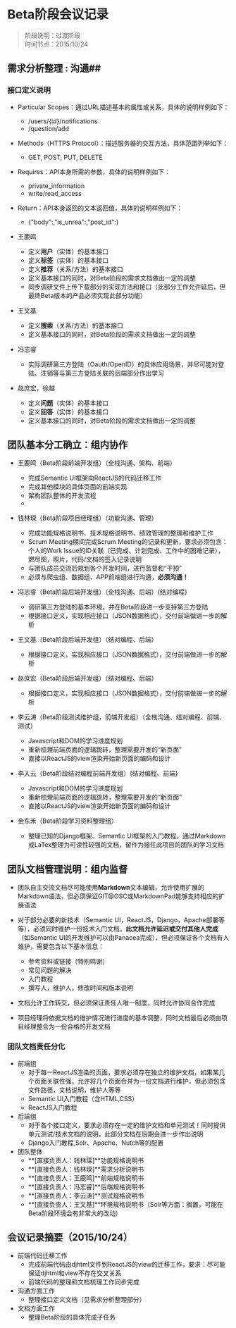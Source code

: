 # Beta阶段会议记录 #

> 阶段说明：过渡阶段  
> 时间节点：2015/10/24
  
## 需求分析整理 : 沟通##

### 接口定义说明 ###
+ Particular Scopes：通过URL描述基本的属性或关系，具体的说明样例如下：
  - /users/{id}/notifications
  - /question/add
+ Methods（HTTPS Protocol）：描述服务器的交互方法，具体范围列举如下：
  - GET, POST, PUT, DELETE
+ Requires：API本身所需的参数，具体的说明样例如下：
  - private_information
  - write/read_access
+ Return：API本身返回的文本返回值，具体的说明样例如下：
  - {"body":,"is_unrea":,"post_id":}

+ 王鹿鸣
	+ 定义**用户**（实体）的基本接口
	+ 定义**标签**（实体）的基本接口
	+ 定义**推荐**（关系/方法）的基本接口
	+ 定义基本接口的同时，对Beta阶段的需求文档做出一定的调整
	+ 同步调研文件上传下载部分的实现方法和接口（此部分工作允许延后，但最终Beta版本的产品必须实现此部分功能）

+ 王文基
	+ 定义**搜索**（关系/方法）的基本接口
	+ 定义基本接口的同时，对Beta阶段的需求文档做出一定的调整

+ 冯志睿
	+ 实际调研第三方登陆（Oauth/OpenID）的具体应用场景，并尽可能对登陆、注销等与第三方登陆关联的后端部分作出学习

+ 赵庶宏，徐越
	+ 定义**问题**（实体）的基本接口
	+ 定义**回答**（实体）的基本接口
	+ 定义基本接口的同时，对Beta阶段的需求文档做出一定的调整

## 团队基本分工确立：组内协作 ##

+ 王鹿鸣（Beta阶段前端开发组）（全栈沟通、架构、前端）
  - 完成Semantic UI框架向ReactJS的代码迁移工作
  - 完成其他模块的具体页面的前端实现
  - 架构团队整体的开发流程
  - 
+ 钱林琛（Beta阶段项目经理组）（功能沟通、管理）
  - 完成功能规格说明书、技术规格说明书、绩效管理的整理和维护工作
  - Scrum Meeting期间完成Scrum Meeting的记录和更新，要求必须包含：个人的Work Issue的ID关联（已完成、计划完成、工作中的困难记录），燃尽图，照片，代码/文档的签入记录说明
  - 与团队成员交流后规划各个开发时间，进行监督和“干预”
  - 必须与爬虫组、数据组、APP前端组进行沟通，**必须沟通！**

+ 冯志睿（Beta阶段后端开发组）（全栈沟通、后端）{结对编程}
  - 调研第三方登陆的基本环境，并在Beta阶段进一步支持第三方登陆
  - 根据接口定义，实现相应接口（JSON数据格式），交付前端做进一步的解析

+ 王文基（Beta阶段后端开发组）（结对编程、后端）
  - 根据接口定义，实现相应接口（JSON数据格式），交付前端做进一步的解析

+ 赵庶宏（Beta阶段后端开发组）（结对编程、后端）
  - 根据接口定义，实现相应接口（JSON数据格式），交付前端做进一步的解析

+ 李云涛（Beta阶段测试维护组，前端开发组）（全栈沟通、结对编程、前端、测试）
  - Javascript和DOM的学习进度规划
  - 重新梳理前端页面的逻辑跳转，整理需要开发的“新页面”
  - 直接以ReactJS的view渲染开始新页面的编码和设计

+ 李入云（Beta阶段结对编程前端开发组）{结对编程、前端}
  - Javascript和DOM的学习进度规划
  - 重新梳理前端页面的逻辑跳转，整理需要开发的“新页面”
  - 直接以ReactJS的view渲染开始新页面的编码和设计

+ 金东禾（Beta阶段学习资料整理组）
  - 整理已知的Django框架、Semantic UI框架的入门教程，通过Markdown或LaTex整理为可读性较强的文档，留作为接任此项目的团队的学习文档

## 团队文档管理说明：组内监督 ##
+ 团队自主交流文档尽可能使用**Markdown**文本编辑，允许使用扩展的Markdown语法，但必须保证GIT@OSC或MarkdownPad能够支持相应的扩展语法

+ 对于部分必要的新技术（Semantic UI，ReactJS，Django，Apache部署等等），必须同时维护一份技术入门文档，**此文档允许延迟或交付其他人完成**（如Semantic UI的开发维护可以由Panacea完成），但必须保证各个文档有人维护，需要包含以下基本信息：
  - 参考资料或链接（特别鸣谢）
  - 常见问题的解决
  - 入门教程
  - 撰写人，维护人，修改时间和版本说明

+ 文档允许工作转交，但必须保证责任人唯一制度，同时允许协同合作完成

+ 项目经理将依据文档的维护情况进行进度的基本调整，同时文档最后必须由项目经理整合为一份合格的开发文档

### 团队文档责任分化 ###
+ 前端组
  - 对于每一ReactJS渲染的页面，要求必须存在独立的维护文档，如果某几个页面关联性强，允许将几个页面合并为一份文档进行维护，但必须包含文件路径，文档说明，维护人等等
  - Semantic UI入门教程（含HTML,CSS）
  - ReactJS入门教程
+ 后端组
  - 对于各个接口定义，要求必须存在一定的维护文档和单元测试！同时提供单元测试/技术文档的说明，此部分文档在后期会进一步作出说明
  - Django入门教程,Solr、Apache、Nutch等的配置
+ 团队整体
  - **[直接负责人：钱林琛]**功能规格说明书
  - **[直接负责人：钱林琛]**需求分析说明书
  - **[直接负责人：王鹿鸣]**前端规格说明书
  - **[直接负责人：冯志睿]**后端规格说明书
  - **[直接负责人：李云涛]**测试规格说明书
  - **[直接负责人：王文基]**环境规格说明书（Solr等方面：搁置，可能在Beta阶段环境会有非常大的改动）

## 会议记录摘要（2015/10/24） ##
+ 前端代码迁移工作
  - 完成前端代码由djhtml文件到ReactJS的view的迁移工作，要求：尽可能保证djhtml和view不存在交叉关系
  - 前端代码的整理和文档梳理工作同步完成
+ 沟通方面工作
  - 整理接口定义文档（见需求分析整理部分）
+ 文档方面工作
  - 整理Beta阶段的具体完成子任务

